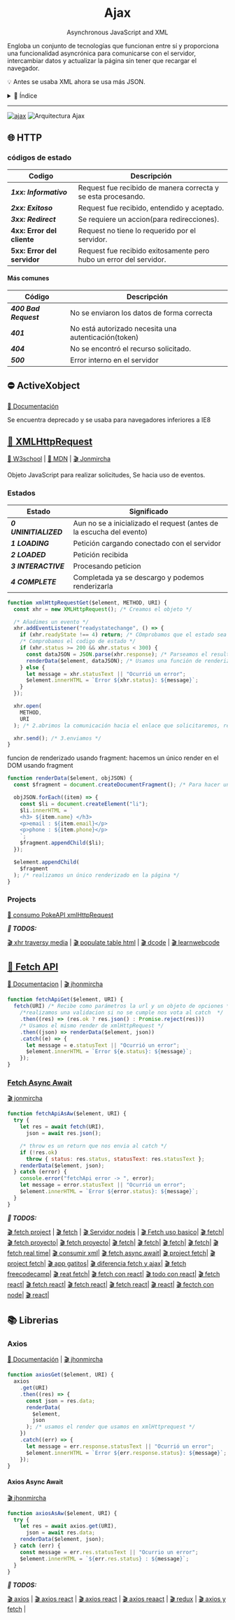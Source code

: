 <h1 align="center">
  Ajax
</h1>
<p align="center">
  Asynchronous JavaScript and XML
<p>

Engloba un conjunto de tecnologías que funcionan entre sí y proporciona una funcionalidad asyncrónica para comunicarse con el servidor, intercambiar datos y actualizar la página sin tener que recargar el navegador.

💡 Antes se usaba XML ahora se usa más JSON.

<details>
<summary>📜 Índice</summary>
<ul>
<li class="has-line-data" data-line-start="0" data-line-end="3"><a href="#-http">🌐 HTTP</a>
<ul>
<li class="has-line-data" data-line-start="1" data-line-end="3"><a href="#c%C3%B3digos-de-estado">códigos de estado</a>
<ul>
<li class="has-line-data" data-line-start="2" data-line-end="3"><a href="#m%C3%A1s-comunes">Más comunes</a></li>
</ul>
</li>
</ul>
</li>
<li class="has-line-data" data-line-start="3" data-line-end="4"><a href="#-activexobject">⛔ ActiveXobject</a></li>
<li class="has-line-data" data-line-start="4" data-line-end="7"><a href="#-xmlhttprequest">👴 XMLHttpRequest</a>
<ul>
<li class="has-line-data" data-line-start="5" data-line-end="6"><a href="#estados">Estados</a></li>
<li class="has-line-data" data-line-start="6" data-line-end="7"><a href="#projects">Projects</a></li>
</ul>
</li>
<li class="has-line-data" data-line-start="7" data-line-end="9"><a href="#-fetch-api">🧑 Fetch API</a>
<ul>
<li class="has-line-data" data-line-start="8" data-line-end="9"><a href="#fetch-async-await">Fetch Async Await</a></li>
</ul>
</li>
<li class="has-line-data" data-line-start="9" data-line-end="12"><a href="#-librerias">📚 Librerias</a>
<ul>
<li class="has-line-data" data-line-start="10" data-line-end="11"><a href="#axios">Axios</a></li>
<ul>
  <li class="has-line-data" data-line-start="11" data-line-end="12"><a href="#axios-async-await">Axios Async Await</a></li>
</ul>
</ul>
</li>
</ul>
</details>

<hr/>

[![ajax](https://res.cloudinary.com/marcomontalbano/image/upload/v1592512060/video_to_markdown/images/youtube--qJT2FY1jjjE-c05b58ac6eb4c4700831b2b3070cd403.jpg)](https://youtu.be/qJT2FY1jjjE?t=206)
![Arquitectura Ajax](https://jonmircha.com/img/blog/ajax.png)

## 🌐 HTTP

### códigos de estado

| Codigo                      | Descripción                                                        |
| --------------------------- | ------------------------------------------------------------------ |
| **_1xx: Informativo_**      | Request fue recibido de manera correcta y se esta procesando.      |
| **_2xx: Exitoso_**          | Request fue recibido, entendido y aceptado.                        |
| **_3xx: Redirect_**         | Se requiere un accion(para redirecciones).                         |
| **4xx: Error del cliente**  | Request no tiene lo requerido por el servidor.                     |
| **5xx: Error del servidor** | Request fue recibido exitosamente pero hubo un error del servidor. |

#### Más comunes

| Código                | Descripción                                          |
| --------------------- | ---------------------------------------------------- |
| **_400 Bad Request_** | No se enviaron los datos de forma correcta           |
| **_401_**             | No está autorizado necesita una autenticación(token) |
| **_404_**             | No se encontró el recurso solicitado.                |
| **_500_**             | Error interno en el servidor                         |

## ⛔ ActiveXobject

[📖 Documentación](https://developer.mozilla.org/en-US/docs/Archive/Web/JavaScript/Microsoft_Extensions/ActiveXObject)

Se encuentra deprecado y se usaba para navegadores inferiores a IE8

## [👴 XMLHttpRequest](https://github.com/jhonPariona/_javascript-AJAX/blob/473a1aa57a6d47f05e166c4d6ef6080ee82f58fb/Definition/xmlHttpRequest.js#L38)

[ 📖 W3school](https://www.w3schools.com/xml/ajax_xmlhttprequest_create.asp) |
[📖 MDN](https://developer.mozilla.org/es/docs/Web/API/XMLHttpRequest/Using_XMLHttpRequest) |
[🎬 Jonmircha](https://youtu.be/6CQrK1sS7WA?list=PLvq-jIkSeTUZ6QgYYO3MwG9EMqC-KoLXA&t=740)

Objeto JavaScript para realizar solicitudes, Se hacia uso de eventos.

### Estados

| Estado                | Significado                                                          |
| --------------------- | -------------------------------------------------------------------- |
| **_0 UNINITIALIZED_** | Aun no se a inicializado el request (antes de la escucha del evento) |
| **_1 LOADING_**       | Petición cargando conectado con el servidor                          |
| **_2 LOADED_**        | Petición recibida                                                    |
| **_3 INTERACTIVE_**   | Procesando peticion                                                  |
| **_4 COMPLETE_**      | Completada ya se descargo y podemos renderizarla                     |

```js
function xmlHttpRequestGet($element, METHOD, URI) {
  const xhr = new XMLHttpRequest(); /* Creamos el objeto */

  /* Añadimes un evento */
  xhr.addEventListener("readystatechange", () => {
    if (xhr.readyState !== 4) return; /* COmprobamos que el estado sea 4 */
    /* Comprobamos el codigo de estado */
    if (xhr.status >= 200 && xhr.status < 300) {
      const dataJSON = JSON.parse(xhr.response); /* Parseamos el resultado */
      renderData($element, dataJSON); /* Usamos una función de renderizado */
    } else {
      let message = xhr.statusText || "Ocurrió un error";
      $element.innerHTML = `Error ${xhr.status}: ${message}`;
    }
  });

  xhr.open(
    METHOD,
    URI
  ); /* 2.abrimos la comunicación hacia el enlace que solicitaremos, recibe tbn en en los parámetros las cabeceras o option en caso de get podemos ignorarlos */

  xhr.send(); /* 3.enviamos */
}
```

funcion de renderizado usando fragment: hacemos un único render en el DOM usando fragment

```js
function renderData($element, objJSON) {
  const $fragment = document.createDocumentFragment(); /* Para hacer una única insercion al tener una lista de objetos */

  objJSON.forEach((item) => {
    const $li = document.createElement("li");
    $li.innerHTML = `
    <h3> ${item.name} </h3>
    <p>email : ${item.email}</p>
    <p>phone : ${item.phone}</p>
    `;
    $fragment.appendChild($li);
  });

  $element.appendChild(
    $fragment
  ); /* realizamos un único renderizado en la página */
}
```

### Projects

[🐙 consumo PokeAPI xmlHttpRequest](https://github.com/wilderPariona/XMLHTTPRequest)

**_🌳 TODOS:_**

[🎬 xhr traversy media](https://youtu.be/82hnvUYY6QA) |
[🎬 populate table html](https://youtu.be/12tjh_6xL2M) |
[🎬 dcode](https://youtu.be/rjmtYkRK1nM) |
[🎬 learnwebcode](https://youtu.be/rJesac0_Ftw)

## [🧑 Fetch API](https://github.com/jhonPariona/_javascript-AJAX/blob/9a893afc932ed3d78c284de917402fbcfd1ffad3/Definition/fetchApi.js#L20)

[📖 Documentacion](https://developer.mozilla.org/es/docs/Web/API/Fetch_API/Utilizando_Fetch) |
[🎬 jhonmircha](https://youtu.be/dYB1UlGGmfk?list=PLvq-jIkSeTUZ6QgYYO3MwG9EMqC-KoLXA&t=176)

```js
function fetchApiGet($element, URI) {
  fetch(URI) /* Recibe como parámetros la url y un objeto de opciones */
    /*realizamos una validacion si no se cumple nos vota al catch  */
    .then((res) => (res.ok ? res.json() : Promise.reject(res)))
    /* Usamos el mismo render de xmlHttpRequest */
    .then((json) => renderData($element, json))
    .catch((e) => {
      let message = e.statusText || "Ocurrió un error";
      $element.innerHTML = `Error ${e.status}: ${message}`;
    });
}
```

### [Fetch Async Await](https://github.com/jhonPariona/_javascript-AJAX/blob/9a893afc932ed3d78c284de917402fbcfd1ffad3/Definition/fetchApiAsyncAwait.js#L20)

[🎬 jonmircha](https://youtu.be/GP8OCiJLeN4?list=PLvq-jIkSeTUZ6QgYYO3MwG9EMqC-KoLXA&t=183)

```js
function fetchApiAsAw($element, URI) {
  try {
    let res = await fetch(URI),
      json = await res.json();

    /* throw es un return que nos envia al catch */
    if (!res.ok)
      throw { status: res.status, statusText: res.statusText };
    renderData($element, json);
  } catch (error) {
    console.error("fetchApi error -> ", error);
    let message = error.statusText || "Ocurrió un error";
    $element.innerHTML = `Error ${error.status}: ${message}`;
  }
}
```

**_🌳 TODOS:_**

[🎬 fetch project](https://www.youtube.com/watch?v=DbcLg8nRWEg&list=PLRqwX-V7Uu6YxDKpFzf_2D84p0cyk4T7X&index=1) |
[🎬 fetch](https://youtu.be/jK5zzSA2JHI) |
[🎬 Servidor nodejs](https://www.youtube.com/watch?v=2z6lyszRhkE) |
[🎬 Fetch uso basico](https://youtu.be/aKPcs-EIzZI)|
[🎬 fetch](https://youtu.be/Pi6wkdU2vR4)|
[🎬 fetch proyecto](https://www.youtube.com/watch?v=PoDsSsJnEW4&list=PLPl81lqbj-4JXPTIPbIvWED-xTVmOzhrf&index=2)|
[🎬 fetch proyecto](https://youtu.be/Oive66jrwBs)|
[🎬 fetch](https://youtu.be/gOBluM4NMj8)|
[🎬 fetch](https://youtu.be/lh8pHW9vwEA)|
[🎬 fetch](https://youtu.be/cuEtnrL9-H0)|
[🎬 fetch](https://youtu.be/c3qWHnJJbSY?list=RDQMoE0BWBCpnek)|
[🎬 fetch real time](https://youtu.be/E0UGGxd2DOo?list=RDQMoE0BWBCpnek)|
[🎬 consumir xml](https://youtu.be/MDAWie2Sicc?list=RDQMoE0BWBCpnek)|
[🎬 fetch async await](https://youtu.be/h6Zo8cxCFoY?list=RDQMoE0BWBCpnek)|
[🎬 project fetch](https://youtu.be/7f2HNadULOs)|
[🎬 project fetch](https://youtu.be/FN_ffvw_ksE)|
[🎬 app gatitos](https://youtu.be/L4-Immxr9bY)|
[🎬 diferencia fetch y ajax](https://youtu.be/V_acKBZ1ZPU)|
[🎬 fetch freecodecamp](https://youtu.be/2EagS0UtXeM)|
[🎬 reat fetch](https://youtu.be/_miJYtRqSRQ)|
[🎬 fetch con react](https://youtu.be/o5CdCETh8cQ)|
[🎬 todo con react](https://youtu.be/N8kYlimhuLw)|
[🎬 fetch react](https://youtu.be/T3Px88x_PsA)|
[🎬 fetch react](https://youtu.be/aNMY0lrWZXU)|
[🎬 fetch react](https://youtu.be/204C9yNeOYI)|
[🎬 fetch react](https://youtu.be/0au5_YFo4FE)|
[🎬 react](https://youtu.be/nf_3AsfPODs)|
[🎬 fectch con node](https://youtu.be/ZcbsdShPPoE)|
[🎬 react](https://youtu.be/GlXMtV0ylK0)|

## 📚 Librerias

### Axios

[📖 Documentación](https://github.com/axios/axios) |
[🎬 jhonmircha](https://youtu.be/uxsEZgkcvFU?list=PLvq-jIkSeTUZ6QgYYO3MwG9EMqC-KoLXA&t=128)

```js
function axiosGet($element, URI) {
  axios
    .get(URI)
    .then((res) => {
      const json = res.data;
      renderData(
        $element,
        json
      ); /* usamos el render que usamos en xmlHttprequest */
    })
    .catch((err) => {
      let message = err.response.statusText || "Ocurrió un error";
      $element.innerHTML = `Error ${err.response.status}: ${message}`;
    });
}
```

#### Axios Async Await

[🎬 jhonmircha](https://youtu.be/SBr_EVNErPk?list=PLvq-jIkSeTUZ6QgYYO3MwG9EMqC-KoLXA&t=166)

```js
function axiosAsAw($element, URI) {
  try {
    let res = await axios.get(URI),
      json = await res.data;
    renderData($element, json);
  } catch (err) {
    const message = err.res.statusText || "Ocurrio un error";
    $element.innerHTML = `${err.res.status} : ${message}`;
  }
}
```

**_🌳 TODOS:_**

[🎬 axios](https://youtu.be/6LyagkoRWYA?list=RDQMoE0BWBCpnek) |
[🎬 axios react](https://youtu.be/oQnojIyTXb8) |
[🎬 axios react](https://youtu.be/kch6F2m0fkg) |
[🎬 axios reaact](https://youtu.be/qiu7e_E6P9c) |
[🎬 redux](https://youtu.be/EgGXWQEmsQ0) |
[🎬 axios y fetch](https://www.youtube.com/watch?v=UvIMWDHyFko) |

